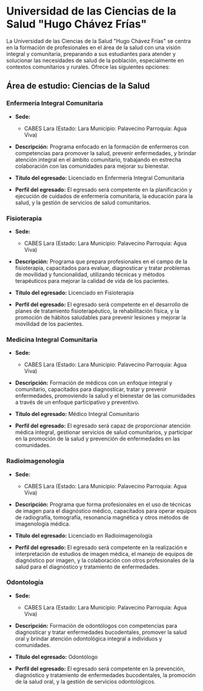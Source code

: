 # Universidad de las Ciencias de la Salud "Hugo Chávez Frías"

La Universidad de las Ciencias de la Salud "Hugo Chávez Frías" se centra en la formación de profesionales en el área de la salud con una visión integral y comunitaria, preparando a sus estudiantes para atender y solucionar las necesidades de salud de la población, especialmente en contextos comunitarios y rurales. Ofrece las siguientes opciones:

## Área de estudio: Ciencias de la Salud

### Enfermería Integral Comunitaria

* **Sede:** 
  * CABES Lara (Estado: Lara Municipio: Palavecino Parroquia: Agua Viva)

* **Descripción:** 
  Programa enfocado en la formación de enfermeros con competencias para promover la salud, prevenir enfermedades, y brindar atención integral en el ámbito comunitario, trabajando en estrecha colaboración con las comunidades para mejorar su bienestar.

* **Título del egresado:** 
  Licenciado en Enfermería Integral Comunitaria

* **Perfil del egresado:** 
  El egresado será competente en la planificación y ejecución de cuidados de enfermería comunitaria, la educación para la salud, y la gestión de servicios de salud comunitarios.

### Fisioterapia

* **Sede:** 
  * CABES Lara (Estado: Lara Municipio: Palavecino Parroquia: Agua Viva)

* **Descripción:** 
  Programa que prepara profesionales en el campo de la fisioterapia, capacitados para evaluar, diagnosticar y tratar problemas de movilidad y funcionalidad, utilizando técnicas y métodos terapéuticos para mejorar la calidad de vida de los pacientes.

* **Título del egresado:** 
  Licenciado en Fisioterapia

* **Perfil del egresado:** 
  El egresado será competente en el desarrollo de planes de tratamiento fisioterapéutico, la rehabilitación física, y la promoción de hábitos saludables para prevenir lesiones y mejorar la movilidad de los pacientes.

### Medicina Integral Comunitaria

* **Sede:** 
  * CABES Lara (Estado: Lara Municipio: Palavecino Parroquia: Agua Viva)

* **Descripción:** 
  Formación de médicos con un enfoque integral y comunitario, capacitados para diagnosticar, tratar y prevenir enfermedades, promoviendo la salud y el bienestar de las comunidades a través de un enfoque participativo y preventivo.

* **Título del egresado:** 
  Médico Integral Comunitario

* **Perfil del egresado:** 
  El egresado será capaz de proporcionar atención médica integral, gestionar servicios de salud comunitarios, y participar en la promoción de la salud y prevención de enfermedades en las comunidades.

### Radioimagenología

* **Sede:** 
  * CABES Lara (Estado: Lara Municipio: Palavecino Parroquia: Agua Viva)

* **Descripción:** 
  Programa que forma profesionales en el uso de técnicas de imagen para el diagnóstico médico, capacitados para operar equipos de radiografía, tomografía, resonancia magnética y otros métodos de imagenología médica.

* **Título del egresado:** 
  Licenciado en Radioimagenología

* **Perfil del egresado:** 
  El egresado será competente en la realización e interpretación de estudios de imagen médica, el manejo de equipos de diagnóstico por imagen, y la colaboración con otros profesionales de la salud para el diagnóstico y tratamiento de enfermedades.

### Odontología

* **Sede:** 
  * CABES Lara (Estado: Lara Municipio: Palavecino Parroquia: Agua Viva)

* **Descripción:** 
  Formación de odontólogos con competencias para diagnosticar y tratar enfermedades bucodentales, promover la salud oral y brindar atención odontológica integral a individuos y comunidades.

* **Título del egresado:** 
  Odontólogo

* **Perfil del egresado:** 
  El egresado será competente en la prevención, diagnóstico y tratamiento de enfermedades bucodentales, la promoción de la salud oral, y la gestión de servicios odontológicos.